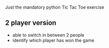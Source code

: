 Just the mandatory python Tic Tac Toe exercise

## 2 player version
- able to switch in between 2 people
- identify which player has won the game

